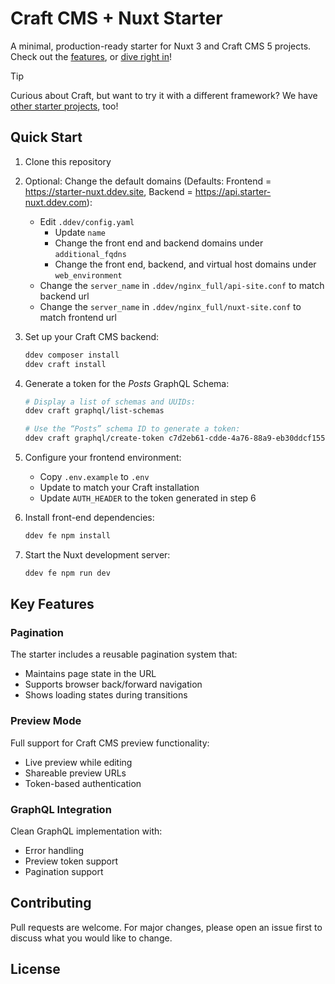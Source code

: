 # Craft CMS + Nuxt Starter

A minimal, production-ready starter for Nuxt 3 and Craft CMS 5 projects. Check out the [features](#key-features), or [dive right in](#quick-start)!

> [!TIP]
> Curious about Craft, but want to try it with a different framework? We have [other starter projects](https://craftcms.com/starters), too!

## Quick Start

1. Clone this repository

1. Optional: Change the default domains (Defaults: Frontend = https://starter-nuxt.ddev.site, Backend = https://api.starter-nuxt.ddev.com):
    - Edit `.ddev/config.yaml`
        - Update `name`
        - Change the front end and backend domains under `additional_fqdns`
        - Change the front end, backend, and virtual host domains under `web_environment`
    - Change the `server_name` in `.ddev/nginx_full/api-site.conf` to match backend url
    - Change the `server_name` in `.ddev/nginx_full/nuxt-site.conf` to match frontend url

1. Set up your Craft CMS backend:
    ```bash
    ddev composer install
    ddev craft install
    ```

1. Generate a token for the _Posts_ GraphQL Schema:
    ```bash
    # Display a list of schemas and UUIDs:
    ddev craft graphql/list-schemas

    # Use the “Posts” schema ID to generate a token:
    ddev craft graphql/create-token c7d2eb61-cdde-4a76-88a9-eb30ddcf155b
    ```

1. Configure your frontend environment:
    - Copy `.env.example` to `.env`
    - Update to match your Craft installation
    - Update `AUTH_HEADER` to the token generated in step 6

1. Install front-end dependencies:
    ```bash
    ddev fe npm install
    ```

1. Start the Nuxt development server:
    ```bash
    ddev fe npm run dev
    ```

## Key Features

### Pagination
The starter includes a reusable pagination system that:
- Maintains page state in the URL
- Supports browser back/forward navigation
- Shows loading states during transitions

### Preview Mode
Full support for Craft CMS preview functionality:
- Live preview while editing
- Shareable preview URLs
- Token-based authentication

### GraphQL Integration
Clean GraphQL implementation with:
- Error handling
- Preview token support
- Pagination support

## Contributing

Pull requests are welcome. For major changes, please open an issue first to discuss what you would like to change.

## License
